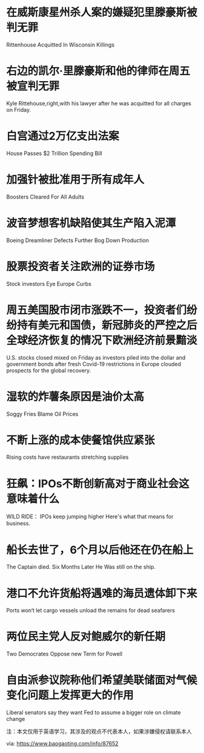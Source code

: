 [#]: subject: "华尔街日报简讯-2021-11-20&21"
[#]: via: "https://www.baogaoting.com/info/87652"
[#]: author: "https://www.baogaoting.com/info/87652"
[#]: collector: "guevaraya"
[#]: translator: "guevaraya"
[#]: reviewer: " "
[#]: publisher: " "
[#]: url: " "

# 在威斯康星州杀人案的嫌疑犯里滕豪斯被判无罪
Rittenhouse Acquitted In Wisconsin Killings 
# 右边的凯尔·里滕豪斯和他的律师在周五被宣判无罪
Kyle Rittehouse,right,with his lawyer after he was acquitted for all charges on Friday.
# 白宫通过2万亿支出法案
House Passes $2 Trillion Spending Bill
# 加强针被批准用于所有成年人
Boosters Cleared For All Adults
# 波音梦想客机缺陷使其生产陷入泥潭
Boeing Dreamliner Defects Further Bog Down Production
# 股票投资者关注欧洲的证券市场
Stock investors Eye Europe Curbs
# 周五美国股市闭市涨跌不一，投资者们纷纷持有美元和国债，新冠肺炎的严控之后全球经济恢复的情况下欧洲经济前景黯淡
U.S. stocks closed mixed on Friday as investors piled into the dollar and government bonds after fresh Covid-19 restrictions in Europe clouded prospects for the global recovery.
# 湿软的炸薯条原因是油价太高
Soggy Fries Blame Oil Prices 
# 不断上涨的成本使餐馆供应紧张
Rising costs have restaurants stretching supplies
# 狂飙：IPOs不断创新高对于商业社会这意味着什么
WILD RIDE： IPOs keep jumping higher Here's what that means for business.
# 船长去世了，6个月以后他还在仍在船上
The Captain died. Six Months Later He Was still on the ship.
# 港口不允许货船将遇难的海员遗体卸下来
Ports won‘t let cargo vessels unload the remains for dead seafarers 
# 两位民主党人反对鲍威尔的新任期
Two Democrates Oppose new Term for Powell
# 自由派参议院称他们希望美联储面对气候变化问题上发挥更大的作用
Liberal senators say they want Fed to assume a bigger role on climate change


注：本文仅用于英语学习，其涉及的观点不代表本人，如果涉嫌侵权请联系本人

via: https://www.baogaoting.com/info/87652

